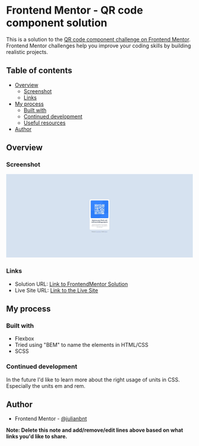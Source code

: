 # Frontend Mentor - QR code component solution

This is a solution to the [QR code component challenge on Frontend Mentor](https://www.frontendmentor.io/challenges/qr-code-component-iux_sIO_H). Frontend Mentor challenges help you improve your coding skills by building realistic projects.

## Table of contents

- [Overview](#overview)
  - [Screenshot](#screenshot)
  - [Links](#links)
- [My process](#my-process)
  - [Built with](#built-with)
  - [Continued development](#continued-development)
  - [Useful resources](#useful-resources)
- [Author](#author)

## Overview

### Screenshot

![](./screenshot.jpeg)

### Links

- Solution URL: [Link to FrontendMentor Solution](https://www.frontendmentor.io/solutions/using-flexbox-to-create-a-qrcode-component-with-css-JrsTSgi_Lg)
- Live Site URL: [Link to the Live Site](https://julianbnt.github.io/qr-code-component/)

## My process

### Built with

- Flexbox
- Tried using "BEM" to name the elements in HTML/CSS
- SCSS

### Continued development

In the future I'd like to learn more about the right usage of units in CSS. Especially the units em and rem.

## Author

- Frontend Mentor - [@julianbnt](https://www.frontendmentor.io/profile/julianbnt)

**Note: Delete this note and add/remove/edit lines above based on what links you'd like to share.**
